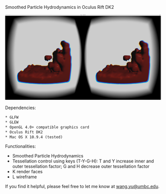 Smoothed Particle Hydrodynamics in Oculus Rift DK2

![alt tag](icon.png)

Dependencies:

	* GLFW
	* GLEW
	* OpenGL 4.0+ compatible graphics card
	* Oculus Rift DK2
	* Mac OS X 10.9.4 (tested)

Functionalities:

  * Smoothed Particle Hydrodynamics
  * Tessellation control using keys (T-Y-G-H): T and Y increase inner and outer tessellation factor; G and H decrease outer tessellation factor
  * K render faces
  * L wireframe

If you find it helpful, please feel free to let me know at wang.yu@umbc.edu.

